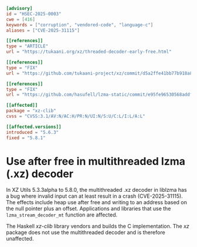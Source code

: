 ```toml
[advisory]
id = "HSEC-2025-0003"
cwe = [416]
keywords = ["corruption", "vendored-code", "language-c"]
aliases = ["CVE-2025-31115"]

[[references]]
type = "ARTICLE"
url = "https://tukaani.org/xz/threaded-decoder-early-free.html"

[[references]]
type = "FIX"
url = "https://github.com/tukaani-project/xz/commit/d5a2ffe41bb77b918a8c96084885d4dbe4bf6480"

[[references]]
type = "FIX"
url = "https://github.com/hasufell/lzma-static/commit/e95fe96530568addfc83b771900025053e2c6951"

[[affected]]
package = "xz-clib"
cvss = "CVSS:3.1/AV:N/AC:H/PR:N/UI:N/S:U/C:L/I:L/A:L"

[[affected.versions]]
introduced = "5.6.3"
fixed = "5.8.1"
```

# Use after free in multithreaded lzma (.xz) decoder

In XZ Utils 5.3.3alpha to 5.8.0, the multithreaded .xz decoder in
liblzma has a bug where invalid input can at least result in a crash
(CVE-2025-31115). The effects include heap use after free and
writing to an address based on the null pointer plus an offset.
Applications and libraries that use the `lzma_stream_decoder_mt`
function are affected.

The Haskell *xz-clib* library vendors and builds the C
implementation.  The *xz* package does not use the multithreaded
decoder and is therefore unaffected.
